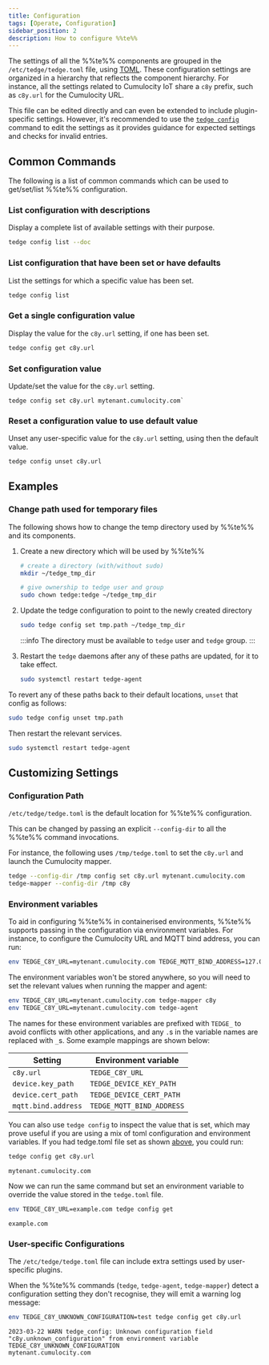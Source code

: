 ```yaml
---
title: Configuration
tags: [Operate, Configuration]
sidebar_position: 2
description: How to configure %%te%%
---
```


The settings of all the %%te%% components are grouped in the `/etc/tedge/tedge.toml` file, using [TOML](https://toml.io/).
These configuration settings are organized in a hierarchy that reflects the component hierarchy.
For instance, all the settings related to Cumulocity IoT share a `c8y` prefix, such as `c8y.url` for the Cumulocity URL.

This file can be edited directly and can even be extended to include plugin-specific settings.
However, it's recommended to use the [`tedge config`](../../references/cli/tedge-config.md) command
to edit the settings as it provides guidance for expected settings and checks for invalid entries.

## Common Commands

The following is a list of common commands which can be used to get/set/list %%te%% configuration.

### List configuration with descriptions

Display a complete list of available settings with their purpose.

```sh
tedge config list --doc
```

### List configuration that have been set or have defaults

List the settings for which a specific value has been set.

```sh
tedge config list
```

### Get a single configuration value

Display the value for the `c8y.url` setting, if one has been set.

```sh
tedge config get c8y.url
```

### Set configuration value

Update/set the value for the `c8y.url` setting.

```
tedge config set c8y.url mytenant.cumulocity.com`
```

### Reset a configuration value to use default value

Unset any user-specific value for the `c8y.url` setting, using then the default value.

```sh
tedge config unset c8y.url
```

## Examples

### Change path used for temporary files

The following shows how to change the temp directory used by %%te%% and its components.

1. Create a new directory which will be used by %%te%%

    ```sh
    # create a directory (with/without sudo)
    mkdir ~/tedge_tmp_dir

    # give ownership to tedge user and group
    sudo chown tedge:tedge ~/tedge_tmp_dir 
    ```

2. Update the tedge configuration to point to the newly created directory

    ```sh title="Example"
    sudo tedge config set tmp.path ~/tedge_tmp_dir
    ```

   :::info
   The directory must be available to `tedge` user and `tedge` group.
   :::

3. Restart the `tedge` daemons after any of these paths are updated, for it to take effect.

    ```sh
    sudo systemctl restart tedge-agent
    ```

To revert any of these paths back to their default locations, `unset` that config as follows:

```sh
sudo tedge config unset tmp.path
```

Then restart the relevant services.

```sh
sudo systemctl restart tedge-agent
```

## Customizing Settings

### Configuration Path

`/etc/tedge/tedge.toml` is the default location for %%te%% configuration.

This can be changed by passing an explicit `--config-dir` to all the %%te%% command invocations.

For instance, the following uses `/tmp/tedge.toml` to set the `c8y.url` and launch the Cumulocity mapper.

```sh
tedge --config-dir /tmp config set c8y.url mytenant.cumulocity.com
tedge-mapper --config-dir /tmp c8y
```

### Environment variables

To aid in configuring %%te%% in containerised environments, %%te%% supports passing in the configuration via environment variables. For instance, to configure the Cumulocity URL and MQTT bind address, you can run:

```sh
env TEDGE_C8Y_URL=mytenant.cumulocity.com TEDGE_MQTT_BIND_ADDRESS=127.0.0.1 tedge connect c8y 
```

The environment variables won't be stored anywhere, so you will need to set the relevant values when running the mapper and agent:

```sh
env TEDGE_C8Y_URL=mytenant.cumulocity.com tedge-mapper c8y 
env TEDGE_C8Y_URL=mytenant.cumulocity.com tedge-agent 
```

The names for these environment variables are prefixed with `TEDGE_` to avoid conflicts with other applications, and any `.`s in the variable names are replaced with `_`s. Some example mappings are shown below:

| Setting             | Environment variable      |
| ------------------- | ------------------------- |
| `c8y.url`           | `TEDGE_C8Y_URL`           |
| `device.key_path`   | `TEDGE_DEVICE_KEY_PATH`   |
| `device.cert_path`  | `TEDGE_DEVICE_CERT_PATH`  |
| `mqtt.bind.address` | `TEDGE_MQTT_BIND_ADDRESS` |

You can also use `tedge config` to inspect the value that is set, which may prove useful if you are using a mix of toml configuration and environment variables. If you had tedge.toml file set as shown [above](#tedgetoml), you could run:

```sh
tedge config get c8y.url
```

```text title="Output"
mytenant.cumulocity.com
```

Now we can run the same command but set an environment variable to override the value stored in the `tedge.toml` file.

```sh
env TEDGE_C8Y_URL=example.com tedge config get
```

```text title="Output"
example.com
```

### User-specific Configurations

The `/etc/tedge/tedge.toml` file can include extra settings used by user-specific plugins.

When the %%te%% commands (`tedge`, `tedge-agent`, `tedge-mapper`) detect a configuration setting they don't recognise,
they will emit a warning log message:

```sh
env TEDGE_C8Y_UNKNOWN_CONFIGURATION=test tedge config get c8y.url
```

```log title="Output"
2023-03-22 WARN tedge_config: Unknown configuration field "c8y.unknown_configuration" from environment variable TEDGE_C8Y_UNKNOWN_CONFIGURATION
mytenant.cumulocity.com
```
